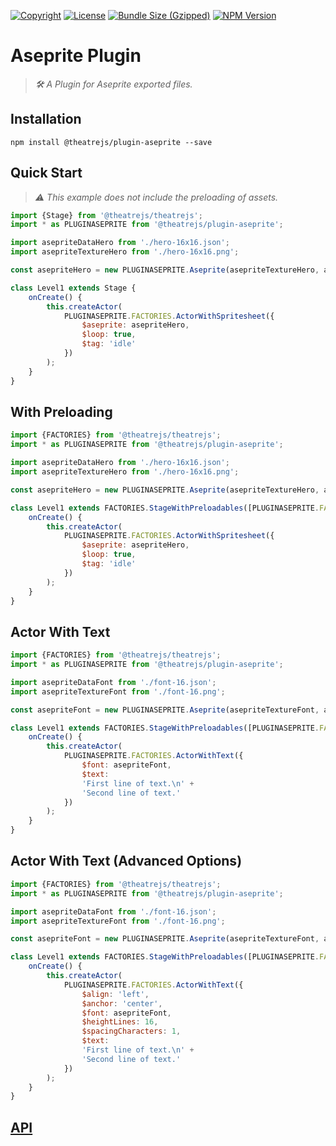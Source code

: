 [![Copyright](https://img.shields.io/badge/©-deformhead-white.svg)](https://github.com/deformhead) [![License](https://img.shields.io/badge/license-MIT-blue.svg)](https://github.com/theatrejs/plugin-aseprite/blob/master/LICENSE) [![Bundle Size (Gzipped)](https://img.shields.io/bundlejs/size/@theatrejs/plugin-aseprite@latest)](https://www.npmjs.com/package/@theatrejs/plugin-aseprite/v/latest) [![NPM Version](https://img.shields.io/npm/v/@theatrejs/plugin-aseprite/latest)](https://www.npmjs.com/package/@theatrejs/plugin-aseprite/v/latest)

# Aseprite Plugin

> *🛠️ A Plugin for Aseprite exported files.*

## Installation

```shell
npm install @theatrejs/plugin-aseprite --save
```

## Quick Start

> *⚠️ This example does not include the preloading of assets.*

```javascript
import {Stage} from '@theatrejs/theatrejs';
import * as PLUGINASEPRITE from '@theatrejs/plugin-aseprite';

import asepriteDataHero from './hero-16x16.json';
import asepriteTextureHero from './hero-16x16.png';

const asepriteHero = new PLUGINASEPRITE.Aseprite(asepriteTextureHero, asepriteDataHero);

class Level1 extends Stage {
    onCreate() {
        this.createActor(
            PLUGINASEPRITE.FACTORIES.ActorWithSpritesheet({
                $aseprite: asepriteHero,
                $loop: true,
                $tag: 'idle'
            })
        );
    }
}
```

## With Preloading

```javascript
import {FACTORIES} from '@theatrejs/theatrejs';
import * as PLUGINASEPRITE from '@theatrejs/plugin-aseprite';

import asepriteDataHero from './hero-16x16.json';
import asepriteTextureHero from './hero-16x16.png';

const asepriteHero = new PLUGINASEPRITE.Aseprite(asepriteTextureHero, asepriteDataHero);

class Level1 extends FACTORIES.StageWithPreloadables([PLUGINASEPRITE.FACTORIES.PreloadableAseprite(asepriteHero)]) {
    onCreate() {
        this.createActor(
            PLUGINASEPRITE.FACTORIES.ActorWithSpritesheet({
                $aseprite: asepriteHero,
                $loop: true,
                $tag: 'idle'
            })
        );
    }
}
```

## Actor With Text

```javascript
import {FACTORIES} from '@theatrejs/theatrejs';
import * as PLUGINASEPRITE from '@theatrejs/plugin-aseprite';

import asepriteDataFont from './font-16.json';
import asepriteTextureFont from './font-16.png';

const asepriteFont = new PLUGINASEPRITE.Aseprite(asepriteTextureFont, asepriteDataFont);

class Level1 extends FACTORIES.StageWithPreloadables([PLUGINASEPRITE.FACTORIES.PreloadableAseprite(asepriteFont)]) {
    onCreate() {
        this.createActor(
            PLUGINASEPRITE.FACTORIES.ActorWithText({
                $font: asepriteFont,
                $text:
                'First line of text.\n' +
                'Second line of text.'
            })
        );
    }
}
```

## Actor With Text (Advanced Options)

```javascript
import {FACTORIES} from '@theatrejs/theatrejs';
import * as PLUGINASEPRITE from '@theatrejs/plugin-aseprite';

import asepriteDataFont from './font-16.json';
import asepriteTextureFont from './font-16.png';

const asepriteFont = new PLUGINASEPRITE.Aseprite(asepriteTextureFont, asepriteDataFont);

class Level1 extends FACTORIES.StageWithPreloadables([PLUGINASEPRITE.FACTORIES.PreloadableAseprite(asepriteFont)]) {
    onCreate() {
        this.createActor(
            PLUGINASEPRITE.FACTORIES.ActorWithText({
                $align: 'left',
                $anchor: 'center',
                $font: asepriteFont,
                $heightLines: 16,
                $spacingCharacters: 1,
                $text:
                'First line of text.\n' +
                'Second line of text.'
            })
        );
    }
}
```

## [API](https://theatrejs.github.io/plugin-aseprite/index.html)
